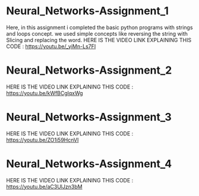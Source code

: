 # Neural_Networks-Assignment_1

Here, in this assignment i completed the basic python programs with strings and loops concept. 
 we used simple concepts like reversing the string with Slicing and replacing the word.
HERE IS THE VIDEO LINK EXPLAINING THIS CODE : https://youtu.be/_yiMn-Ls7FI

# Neural_Networks-Assignment_2

HERE IS THE VIDEO LINK EXPLAINING THIS CODE : https://youtu.be/kWfBCglqxWg

# Neural_Networks-Assignment_3
HERE IS THE VIDEO LINK EXPLAINING THIS CODE : https://youtu.be/ZO1i59HcnVI

# Neural_Networks-Assignment_4
HERE IS THE VIDEO LINK EXPLAINING THIS CODE : https://youtu.be/aC3UlJzn3bM
